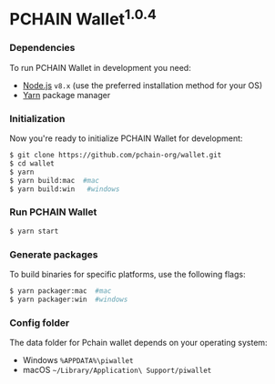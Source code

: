 # PCHAIN Wallet<sup>1.0.4</sup>

### Dependencies

To run PCHAIN Wallet in development you need:

- [Node.js](https://nodejs.org) `v8.x` (use the preferred installation method for your OS)
- [Yarn](https://yarnpkg.com/) package manager


### Initialization

Now you're ready to initialize PCHAIN Wallet for development:

```bash
$ git clone https://github.com/pchain-org/wallet.git
$ cd wallet
$ yarn
$ yarn build:mac  #mac
$ yarn build:win   #windows
```

### Run PCHAIN Wallet

```bash
$ yarn start
```


### Generate packages

To build binaries for specific platforms, use the following flags:

```bash
$ yarn packager:mac  #mac
$ yarn packager:win  #windows
```

### Config folder

The data folder for Pchain wallet depends on your operating system:

- Windows `%APPDATA%\piwallet`
- macOS `~/Library/Application\ Support/piwallet`
